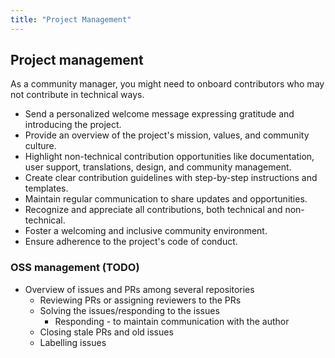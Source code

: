```yaml
---
title: "Project Management"
---
```


## Project management

As a community manager, you might need to onboard contributors who may not contribute in technical ways.

* Send a personalized welcome message expressing gratitude and introducing the project.
* Provide an overview of the project's mission, values, and community culture.
* Highlight non-technical contribution opportunities like documentation, user support, translations, design, and community management.
* Create clear contribution guidelines with step-by-step instructions and templates.
* Maintain regular communication to share updates and opportunities.
* Recognize and appreciate all contributions, both technical and non-technical.
* Foster a welcoming and inclusive community environment.
* Ensure adherence to the project's code of conduct.

### OSS management (TODO)
- Overview of issues and PRs among several repositories
    - Reviewing PRs or assigning reviewers to the PRs
    - Solving the issues/responding to the issues
        - Responding - to maintain communication with the author
    - Closing stale PRs and old issues
    - Labelling issues